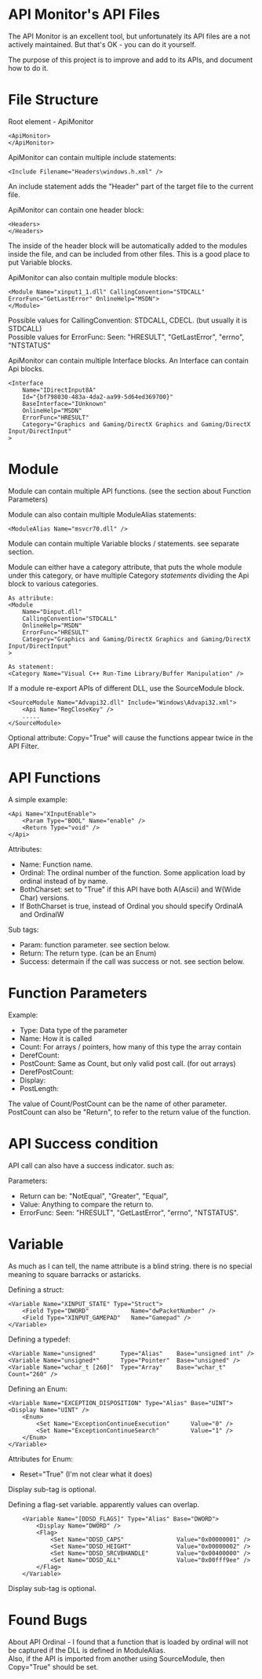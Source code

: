API Monitor's API Files
=======================

The API Monitor is an excellent tool, but unfortunately its API files 
are a not actively maintained. But that's OK - you can do it yourself.

The purpose of this project is to improve and add to its APIs, and 
document how to do it.

File Structure
==============

Root element - ApiMonitor

	<ApiMonitor>
	</ApiMonitor>

ApiMonitor can contain multiple include statements:

	<Include Filename="Headers\windows.h.xml" />

An include statement adds the "Header" part of the target file to the current file.

ApiMonitor can contain one header block:

    <Headers>
    </Headers>

The inside of the header block will be automatically added to the modules inside the file,
and can be included from other files. This is a good place to put Variable blocks.
	
ApiMonitor can also contain multiple module blocks:

	<Module Name="xinput1_1.dll" CallingConvention="STDCALL" ErrorFunc="GetLastError" OnlineHelp="MSDN">
	</Module>

Possible values for CallingConvention: STDCALL, CDECL. (but usually it is STDCALL)  
Possible values for ErrorFunc: Seen: "HRESULT", "GetLastError", "errno", "NTSTATUS"
	
ApiMonitor can contain multiple Interface blocks. An Interface can contain Api blocks.

    <Interface 
		Name="IDirectInput8A" 
		Id="{bf798030-483a-4da2-aa99-5d64ed369700}" 
		BaseInterface="IUnknown" 
		OnlineHelp="MSDN" 
		ErrorFunc="HRESULT" 
		Category="Graphics and Gaming/DirectX Graphics and Gaming/DirectX Input/DirectInput"
	>

Module
======
	
Module can contain multiple API functions. (see the section about Function Parameters)

Module can also contain multiple ModuleAlias statements:

	<ModuleAlias Name="msvcr70.dll" />

Module can contain multiple Variable blocks / statements. see separate section.

Module can either have a category attribute, that puts the whole module under this category,
or have multiple Category *statements* dividing the Api block to various categories.

	As attribute:
	<Module 
		Name="Dinput.dll" 
		CallingConvention="STDCALL" 
		OnlineHelp="MSDN" 
		ErrorFunc="HRESULT" 
		Category="Graphics and Gaming/DirectX Graphics and Gaming/DirectX Input/DirectInput"
	>
	
	As statement:
	<Category Name="Visual C++ Run-Time Library/Buffer Manipulation" />

If a module re-export APIs of different DLL, use the SourceModule block.

	<SourceModule Name="Advapi32.dll" Include="Windows\Advapi32.xml">
		<Api Name="RegCloseKey" />
		.....
	</SourceModule>
	
Optional attribute: Copy="True" will cause the functions appear twice in the API Filter.
	
API Functions
=============

A simple example:

	<Api Name="XInputEnable">
		<Param Type="BOOL" Name="enable" />
		<Return Type="void" />
	</Api>

Attributes:

* Name: Function name. 
* Ordinal: The ordinal number of the function. Some application load by ordinal instead of by name.
* BothCharset: set to "True" if this API have both A(Ascii) and W(Wide Char) versions.
* If BothCharset is true, instead of Ordinal you should specify OrdinalA and OrdinalW

Sub tags:

* Param: function parameter. see section below.
* Return: The return type. (can be an Enum)
* Success: determain if the call was success or not. see section below.
	
Function Parameters
===================

Example: <Param Type="PULONG" Name="DataLength" />

* Type: Data type of the parameter
* Name: How it is called
* Count: For arrays / pointers, how many of this type the array contain
* DerefCount:
* PostCount: Same as Count, but only valid post call. (for out arrays)
* DerefPostCount: 
* Display: 
* PostLength: 

The value of Count/PostCount can be the name of other parameter.  
PostCount can also be "Return", to refer to the return value of the function.

API Success condition
=====================

API call can also have a success indicator. such as:

<Success Return="NotEqual" Value="0" />

Parameters:

* Return can be: "NotEqual", "Greater", "Equal", 
* Value: Anything to compare the return to.
* ErrorFunc: Seen: "HRESULT", "GetLastError", "errno", "NTSTATUS".

Variable
========

As much as I can tell, the name attribute is a blind string. there is 
no special meaning to square barracks or astaricks. 

Defining a struct:

	<Variable Name="XINPUT_STATE" Type="Struct">
		<Field Type="DWORD"            Name="dwPacketNumber" />
		<Field Type="XINPUT_GAMEPAD"   Name="Gamepad" />
	</Variable>

Defining a typedef:

	<Variable Name="unsigned"       Type="Alias"    Base="unsigned int" />
	<Variable Name="unsigned*"      Type="Pointer"  Base="unsigned" />
	<Variable Name="wchar_t [260]"  Type="Array"    Base="wchar_t"  Count="260" />

Defining an Enum:

	<Variable Name="EXCEPTION_DISPOSITION" Type="Alias" Base="UINT">
    <Display Name="UINT" />
		<Enum>
			<Set Name="ExceptionContinueExecution"      Value="0" />
			<Set Name="ExceptionContinueSearch"         Value="1" />
		</Enum>
	</Variable>

Attributes for Enum: 

* Reset="True" (I'm not clear what it does)

Display sub-tag is optional.
	
Defining a flag-set variable. apparently values can overlap.

        <Variable Name="[DDSD_FLAGS]" Type="Alias" Base="DWORD">
            <Display Name="DWORD" />
            <Flag>
                <Set Name="DDSD_CAPS"               Value="0x00000001" />
                <Set Name="DDSD_HEIGHT"             Value="0x00000002" />
                <Set Name="DDSD_SRCVBHANDLE"        Value="0x00400000" />
                <Set Name="DDSD_ALL"                Value="0x00fff9ee" />
            </Flag>
        </Variable>

Display sub-tag is optional.
				
Found Bugs
==========

About API Ordinal - I found that a function that is loaded by ordinal will not be captured
if the DLL is defined in ModuleAlias.  
Also, if the API is imported from another using SourceModule, then Copy="True" should be set.
